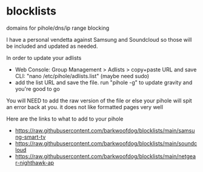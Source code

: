 # blocklists
domains for pihole/dns/ip range blocking

I have a personal vendetta against Samsung and Soundcloud so those will be included and updated as needed.

In order to update your adlists
- Web Console: Group Management > Adlists > copy+paste URL and save CLI: "nano /etc/pihole/adlists.list" (maybe need sudo) 
- add the list URL and save the file. run "pihole -g" to update gravity and you're good to go

You will NEED to add the raw version of the file or else your pihole will spit an error back at you. it does not like formatted pages very well

Here are the links to what to add to your pihole 
- https://raw.githubusercontent.com/barkwoofdog/blocklists/main/samsung-smart-tv 
- https://raw.githubusercontent.com/barkwoofdog/blocklists/main/soundcloud
- https://raw.githubusercontent.com/barkwoofdog/blocklists/main/netgear-nighthawk-ap

